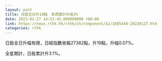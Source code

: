 ```yaml
---
layout: post
title: 日股全日升19點　本周累計升逾3%
date: 2023-01-27 14:51:43.000000000 +08:00
link: https://news.rthk.hk/rthk/ch/component/k2/1685448-20230127.htm
categories: rthk
---
```


日股全日升幅有限，日經指數收報27382點，升19點，升幅0.07%。

全星期計，日股累計升3.1%。
